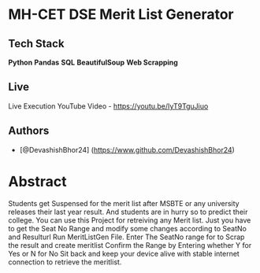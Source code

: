 
# MH-CET DSE Merit List Generator

## Tech Stack

**Python**
**Pandas**
**SQL**
**BeautifulSoup**
**Web Scrapping**


## Live

Live Execution YouTube Video - https://youtu.be/IyT9TguJiuo


## Authors

- [@DevashishBhor24] (https://www.github.com/DevashishBhor24)

# Abstract
Students get Suspensed for the merit list after MSBTE or any university releases their last year result.
And students are in hurry so to predict their college.
You can use this Project for retreiving any Merit list. Just you have to get the Seat No Range and modify some changes according
to SeatNo and Resulturl
Run MeritListGen File.
Enter The SeatNo range for to Scrap the result and create meritlist
Confirm the Range by Entering whether Y for Yes or N for No
Sit back and keep your device alive with stable internet connection to retrieve the meritlist.
